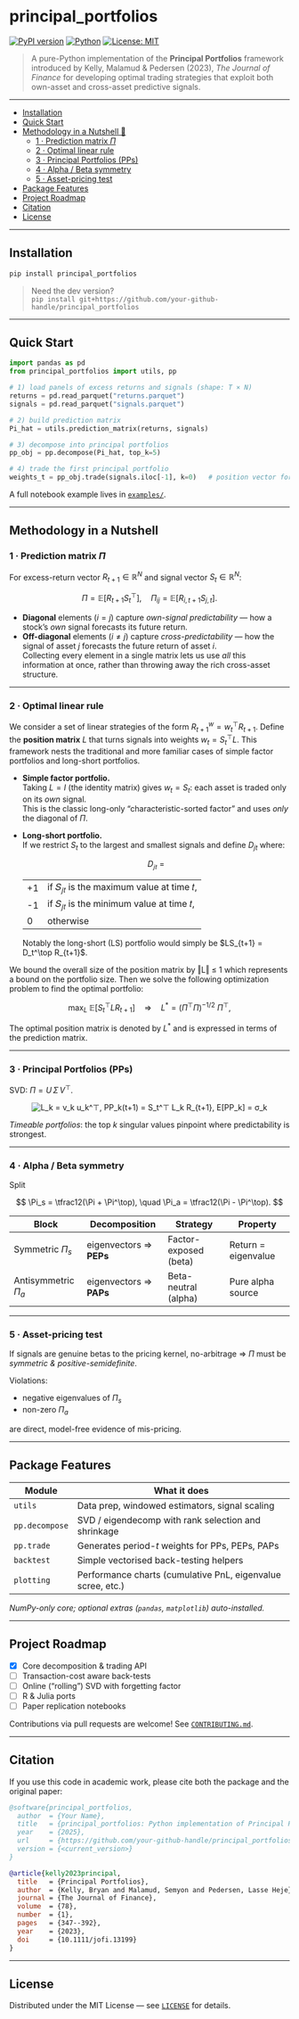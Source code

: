 # principal_portfolios <!-- omit in toc -->

[![PyPI version](https://img.shields.io/pypi/v/principal_portfolios.svg)](https://pypi.org/project/principal_portfolios)
[![Python](https://img.shields.io/pypi/pyversions/principal_portfolios.svg)](https://pypi.org/project/principal_portfolios)
[![License: MIT](https://img.shields.io/badge/License-MIT-yellow.svg)](#license)

> A pure-Python implementation of the **Principal Portfolios** framework introduced by Kelly, Malamud & Pedersen (2023), *The Journal of Finance* for developing optimal trading strategies that exploit both own-asset and cross-asset predictive signals.

---

- [Installation](#installation)
- [Quick Start](#quick-start)
- [Methodology in a Nutshell 📐](#methodology-in-a-nutshell-)
  - [1 · Prediction matrix $\Pi$](#1-·-prediction-matrix-\pi)
  - [2 · Optimal linear rule](#2-·-optimal-linear-rule)
  - [3 · Principal Portfolios (PPs)](#3-·-principal-portfolios-pps)
  - [4 · Alpha / Beta symmetry](#4-·-alpha--beta-symmetry)
  - [5 · Asset-pricing test](#5-·-asset-pricing-test)
- [Package Features](#package-features)
- [Project Roadmap](#project-roadmap)
- [Citation](#citation)
- [License](#license)

---

## Installation

```bash
pip install principal_portfolios
```

> Need the dev version?  
> `pip install git+https://github.com/your-github-handle/principal_portfolios`

---

## Quick Start

```python
import pandas as pd
from principal_portfolios import utils, pp

# 1) load panels of excess returns and signals (shape: T × N)
returns = pd.read_parquet("returns.parquet")
signals = pd.read_parquet("signals.parquet")

# 2) build prediction matrix
Pi_hat = utils.prediction_matrix(returns, signals)

# 3) decompose into principal portfolios
pp_obj = pp.decompose(Pi_hat, top_k=5)

# 4) trade the first principal portfolio
weights_t = pp_obj.trade(signals.iloc[-1], k=0)   # position vector for next period
```

A full notebook example lives in [`examples/`](examples/).

---

## Methodology in a Nutshell 

### 1 · Prediction matrix $\Pi$

For excess-return vector $R_{t+1} \in \mathbb{R}^N$ and signal vector $S_t \in \mathbb{R}^N$:

$$
\Pi = \mathbb{E}[R_{t+1} S_t^\top], \quad
\Pi_{ij} = \mathbb{E}[R_{i,t+1} S_{j,t}].
$$

* **Diagonal** elements ($i=j$) capture *own-signal predictability* — how a stock’s *own* signal forecasts its future return.  
* **Off-diagonal** elements ($i\neq j$) capture *cross-predictability* — how the signal of asset $j$ forecasts the future return of asset $i$.  
Collecting every element in a single matrix lets us use *all* this information at once, rather than throwing away the rich cross-asset structure.

---

### 2 · Optimal linear rule

We consider a set of linear strategies of the form $R_{t+1}^w = w_t^\top R_{t+1}$. Define the **position matrix** $L$ that turns signals into weights $w_t = S_t^\top L$. This framework nests the traditional and more familiar cases of simple factor portfolios and long-short portfolios.

* **Simple factor portfolio.**  
  Taking $L = I$ (the identity matrix) gives $w_t = S_t$: each asset is traded only on its *own* signal.  
  This is the classic long-only “characteristic-sorted factor” and uses *only* the diagonal of $\Pi$.

* **Long-short portfolio.**  
  If we restrict $S_t$ to the largest and smallest signals and define $D_{jt}$ where:<br>
  <div align="center">
  𝐷<sub>𝑗𝑡</sub> = 
  <table>
    <tr><td>+1</td><td>if 𝑆<sub>𝑗𝑡</sub> is the maximum value at time 𝑡,</td></tr>
    <tr><td>-1</td><td>if 𝑆<sub>𝑗𝑡</sub> is the minimum value at time 𝑡,</td></tr>
    <tr><td>0</td><td>otherwise</td></tr>
  </table>
  </div>
  Notably the long-short (LS) portfolio would simply be $LS_{t+1} = D_t^\top R_{t+1}$.

We bound the overall size of the position matrix by ‖L‖ ≤ 1 which represents a bound on the portfolio size. Then we solve the following optimization problem to find the optimal portfolio:

$$
\max_{L}\;\mathbb{E}[S_t^\top L R_{t+1}]
\quad\Longrightarrow\quad
L^* = (\Pi^\top \Pi)^{-1/2}\ \Pi^\top,
$$

The optimal position matrix is denoted by $L^*$ and is expressed in terms of the prediction matrix.

---

### 3 · Principal Portfolios (PPs)

SVD: $\Pi = U\,\Sigma\,V^\top$.

<p align="center">
  <img 
    src="https://latex.codecogs.com/svg.image?\color{magenta}%20L_k%20%3D%20v_k%20u_k%5E%5Ctop%2C%20%5Cquad%20PP_k%28t%2B1%29%20%3D%20S_t%5E%5Ctop%20L_k%20R_%7Bt%2B1%7D%2C%20%5Cquad%20%5Cmathbb%7BE%7D%5BPP_k%5D%20%3D%20%5Csigma_k"  
    alt="L_k = v_k u_k^⊤,  PP_k(t+1) = S_t^⊤ L_k R_{t+1},  E[PP_k] = σ_k" 
  />
</p>

*Timeable portfolios*: the top $k$ singular values pinpoint where predictability is strongest.

---

### 4 · Alpha / Beta symmetry

Split

$$
\Pi_s = \tfrac12(\Pi + \Pi^\top), \quad
\Pi_a = \tfrac12(\Pi - \Pi^\top).
$$

| Block                   | Decomposition      | Strategy                       | Property              |
|-------------------------|--------------------|--------------------------------|-----------------------|
| Symmetric $\Pi_s$       | eigenvectors ⇒ **PEPs** | Factor-exposed (beta)         | Return = eigenvalue   |
| Antisymmetric $\Pi_a$   | eigenvectors ⇒ **PAPs** | Beta-neutral (alpha)          | Pure alpha source     |

---

### 5 · Asset-pricing test

If signals are genuine betas to the pricing kernel, no-arbitrage ⇒ $\Pi$ must be *symmetric & positive-semidefinite*.

Violations:
- negative eigenvalues of $\Pi_s$
- non-zero $\Pi_a$

are direct, model-free evidence of mis-pricing.

---

## Package Features

| Module        | What it does                          |
|---------------|---------------------------------------|
| `utils`       | Data prep, windowed estimators, signal scaling |
| `pp.decompose`| SVD / eigendecomp with rank selection and shrinkage |
| `pp.trade`    | Generates period-$t$ weights for PPs, PEPs, PAPs |
| `backtest`    | Simple vectorised back-testing helpers |
| `plotting`    | Performance charts (cumulative PnL, eigenvalue scree, etc.) |

*NumPy-only core; optional extras (`pandas`, `matplotlib`) auto-installed.*

---

## Project Roadmap

- [x] Core decomposition & trading API  
- [ ] Transaction-cost aware back-tests  
- [ ] Online (“rolling”) SVD with forgetting factor  
- [ ] R & Julia ports  
- [ ] Paper replication notebooks  

Contributions via pull requests are welcome! See [`CONTRIBUTING.md`](CONTRIBUTING.md).

---

## Citation

If you use this code in academic work, please cite both the package and the original paper:

```bibtex
@software{principal_portfolios,
  author  = {Your Name},
  title   = {principal_portfolios: Python implementation of Principal Portfolios},
  year    = {2025},
  url     = {https://github.com/your-github-handle/principal_portfolios},
  version = {<current_version>}
}

@article{kelly2023principal,
  title   = {Principal Portfolios},
  author  = {Kelly, Bryan and Malamud, Semyon and Pedersen, Lasse Heje},
  journal = {The Journal of Finance},
  volume  = {78},
  number  = {1},
  pages   = {347--392},
  year    = {2023},
  doi     = {10.1111/jofi.13199}
}
```

---

## License

Distributed under the MIT License — see [`LICENSE`](LICENSE) for details.



